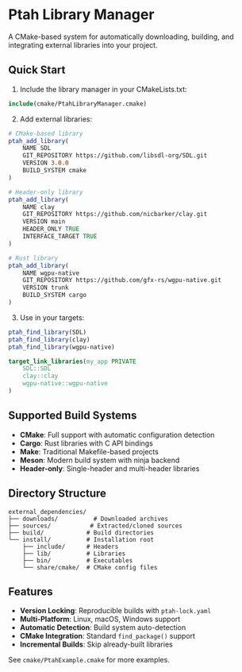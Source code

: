 # Ptah Library Manager

A CMake-based system for automatically downloading, building, and integrating external libraries into your project.

## Quick Start

1. Include the library manager in your CMakeLists.txt:
```cmake
include(cmake/PtahLibraryManager.cmake)
```

2. Add external libraries:
```cmake
# CMake-based library
ptah_add_library(
    NAME SDL
    GIT_REPOSITORY https://github.com/libsdl-org/SDL.git
    VERSION 3.0.0
    BUILD_SYSTEM cmake
)

# Header-only library
ptah_add_library(
    NAME clay
    GIT_REPOSITORY https://github.com/nicbarker/clay.git
    VERSION main
    HEADER_ONLY TRUE
    INTERFACE_TARGET TRUE
)

# Rust library
ptah_add_library(
    NAME wgpu-native
    GIT_REPOSITORY https://github.com/gfx-rs/wgpu-native.git
    VERSION trunk
    BUILD_SYSTEM cargo
)
```

3. Use in your targets:
```cmake
ptah_find_library(SDL)
ptah_find_library(clay)
ptah_find_library(wgpu-native)

target_link_libraries(my_app PRIVATE
    SDL::SDL
    clay::clay
    wgpu-native::wgpu-native
)
```

## Supported Build Systems

- **CMake**: Full support with automatic configuration detection
- **Cargo**: Rust libraries with C API bindings
- **Make**: Traditional Makefile-based projects
- **Meson**: Modern build system with ninja backend
- **Header-only**: Single-header and multi-header libraries

## Directory Structure

```
external_dependencies/
├── downloads/          # Downloaded archives
├── sources/           # Extracted/cloned sources
├── build/            # Build directories
└── install/          # Installation root
    ├── include/      # Headers
    ├── lib/          # Libraries
    ├── bin/          # Executables
    └── share/cmake/  # CMake config files
```

## Features

- **Version Locking**: Reproducible builds with `ptah-lock.yaml`
- **Multi-Platform**: Linux, macOS, Windows support
- **Automatic Detection**: Build system auto-detection
- **CMake Integration**: Standard `find_package()` support
- **Incremental Builds**: Skip already-built libraries

See `cmake/PtahExample.cmake` for more examples.